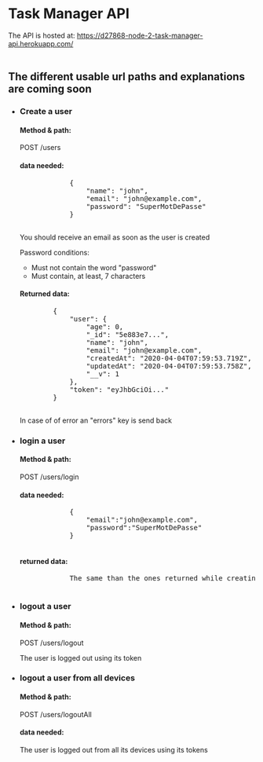 # Task Manager API

The API is hosted at:
https://d27868-node-2-task-manager-api.herokuapp.com/
<br><br>
<h2>The different usable url paths and explanations are coming soon</h2>
<ul>
    <li>
        <h3>Create a user</h3>
        <h4>Method & path:</h4>
        <p>POST /users</p>
        <h4>data needed:</h4>
        <pre>
            {
                "name": "john",
                "email": "john@example.com",
                "password": "SuperMotDePasse"
            }
        </pre>
        <p>You should receive an email as soon as the user is created</p>
        <p>Password conditions:</p>
        <ul>
            <li>Must not contain the word "password"</li>
            <li>Must contain, at least, 7 characters</li>
        </ul>
    </li>
    <h4>Returned data:</h4>
    <pre>
        {
            "user": {
                "age": 0,
                "_id": "5e883e7...",
                "name": "john",
                "email": "john@example.com",
                "createdAt": "2020-04-04T07:59:53.719Z",
                "updatedAt": "2020-04-04T07:59:53.758Z",
                "__v": 1
            },
            "token": "eyJhbGciOi..."
        }
    </pre>
    <p>In case of of error an "errors" key is send back</p>
    <li>
        <h3>login a user</h3>
        <h4>Method & path:</h4>
        <p>POST /users/login</p>
        <h4>data needed:</h4>
        <pre>
            {
                "email":"john@example.com",
                "password":"SuperMotDePasse"
            } 
        </pre>
        <h4>returned data:</h4>
        <pre>
            The same than the ones returned while creating a user
        </pre>
    </li>
    <li>
        <h3>logout a user</h3>
        <h4>Method & path:</h4>
        <p>POST /users/logout</p>
        <p>The user is logged out using its token</p>
    </li>
    <li>
        <h3>logout a user from all devices</h3>
        <h4>Method & path:</h4>
        <p>POST /users/logoutAll</p>
        <h4>data needed:</h4>
        <p><p>The user is logged out from all its devices using its tokens</p></p>
    </li>
</ul>
